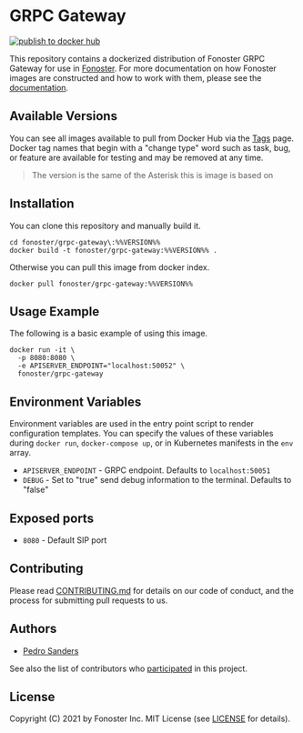 # GRPC Gateway

[![publish to docker hub](https://github.com/fonoster/grpc-gateway/actions/workflows/gh-docker.yml/badge.svg)](https://github.com/fonoster/grpc-gateway/actions/workflows/gh-docker.yml)

This repository contains a dockerized distribution of Fonoster GRPC Gateway for use in [Fonoster](https://github.com/fonoster/fonoster). For more documentation on how Fonoster images are constructed and how to work with them, please see the [documentation](https://github.com/fonoster/fonoster).

## Available Versions

You can see all images available to pull from Docker Hub via the [Tags](https://hub.docker.com/repository/docker/fonoster/grpc-gateway/tags?page=1) page. Docker tag names that begin with a "change type" word such as task, bug, or feature are available for testing and may be removed at any time.

> The version is the same of the Asterisk this is image is based on

## Installation

You can clone this repository and manually build it.

```
cd fonoster/grpc-gateway\:%%VERSION%%
docker build -t fonoster/grpc-gateway:%%VERSION%% .
```

Otherwise you can pull this image from docker index.

```
docker pull fonoster/grpc-gateway:%%VERSION%%
```

## Usage Example

The following is a basic example of using this image.

```
docker run -it \
  -p 8080:8080 \
  -e APISERVER_ENDPOINT="localhost:50052" \
  fonoster/grpc-gateway
```

## Environment Variables

Environment variables are used in the entry point script to render configuration templates. You can specify the values of these variables during `docker run`, `docker-compose up`, or in Kubernetes manifests in the `env` array.

- `APISERVER_ENDPOINT` - GRPC endpoint. Defaults to `localhost:50051`
- `DEBUG` - Set to "true" send debug information to the terminal. Defaults to "false"

## Exposed ports

- `8080` - Default SIP port

## Contributing

Please read [CONTRIBUTING.md](https://github.com/fonoster/fonoster/blob/main/CONTRIBUTING.md) for details on our code of conduct, and the process for submitting pull requests to us.

## Authors

- [Pedro Sanders](https://github.com/psanders)

See also the list of contributors who [participated](https://github.com/fonoster/grpc-gateway/contributors) in this project.

## License

Copyright (C) 2021 by Fonoster Inc. MIT License (see [LICENSE](https://github.com/fonoster/fonoster/blob/main/LICENSE) for details).

